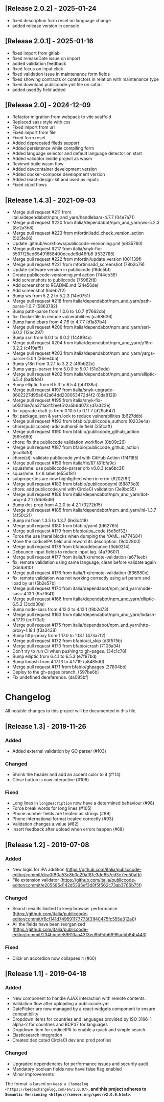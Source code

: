 ## [Release 2.0.2] - 2025-01-24

- fixed description form reset on language change
- added release version in console

## [Release 2.0.1] - 2025-01-16

- fixed import from gitlab
- fixed releaseDate issue on import
- added validation feedback
- fixed focus on input click
- fixed validation issue in maintenance form fields
- fixed showing contracts or contractors in relation with maintenance type
- fixed download publiccode.yml file on safari
- added usedBy field added

## [Release 2.0] - 2024-12-09

- Refactor migration from webpack to vite scaffold
- Replaced sass style with css
- Fixed import from url
- Fixed import from file
- Fixed form reset
- Added deprecated fileds support
- Added persistence while compiling form
- Added language selector and default language detector on start
- Added validator inside project as wasm
- Reviewd build wasm flow
- Added devcontainer development version
- Added docker-compose development version
- Added react-design-kit and used as inputs
- Fixed ci/cd flows

## [Release 1.4.3] - 2021-09-03

- Merge pull request #211 from italia/dependabot/npm_and_yarn/handlebars-4.7.7 (04e7a71)
- Merge pull request #220 from italia/dependabot/npm_and_yarn/ws-5.2.3 (8e2a3b8)
- Merge pull request #223 from mfortini/add_check_version_action (505fe06)
- Update .github/workflows/publiccode-versioning.yml (e835760)
- Merge pull request #217 from italia/snyk-fix-5597f25ed65491658400deedd6d46fb8 (f532788)
- Merge pull request #222 from mfortini/update_version (001139f)
- Merge pull request #221 from mfortini/add_screenshot (78b2b79)
- Update software version in publiccode (f6dc5bf)
- Create publiccode-versioning.yml action (744cb39)
- Add screenshots to publiccode (75962f8)
- Add screenshot to README.md (24e56de)
- Add screenshot (6deb7f2)
- Bump ws from 5.2.2 to 5.2.3 (14e0751)
- Merge pull request #218 from italia/dependabot/npm_and_yarn/path-parse-1.0.7 (5863782)
- Bump path-parse from 1.0.6 to 1.0.7 (f7662cb)
- fix: Dockerfile to reduce vulnerabilities (ca68636)
- Bump handlebars from 4.7.6 to 4.7.7 (d1a87b4)
- Merge pull request #206 from italia/dependabot/npm_and_yarn/ssri-6.0.2 (12ec297)
- Bump ssri from 6.0.1 to 6.0.2 (144894c)
- Merge pull request #204 from italia/dependabot/npm_and_yarn/y18n-3.2.2 (c419af5)
- Merge pull request #203 from italia/dependabot/npm_and_yarn/yargs-parser-5.0.1 (36ee4ba)
- Bump y18n from 3.2.1 to 3.2.2 (49bb22c)
- Bump yargs-parser from 5.0.0 to 5.0.1 (51e3ede)
- Merge pull request #202 from italia/dependabot/npm_and_yarn/elliptic-6.5.4 (ba19fd4)
- Bump elliptic from 6.5.3 to 6.5.4 (bbf138a)
- Merge pull request #197 from italia/snyk-upgrade-8602227d95a642a64dd208053472d4f2 (0da8129)
- Merge pull request #195 from italia/snyk-fix-b0501de7ca371a31f2eef512a5b6d073 (d7a322e)
- fix: upgrade draft-js from 0.10.5 to 0.11.7 (d29a647)
- fix: package.json & yarn.lock to reduce vulnerabilities (b627ddb)
- Merge pull request #193 from bfabio/publiccode_authors (0203e4a)
- chore(publiccode): add authorsFile field (25fcaff)
- Merge pull request #190 from bfabio/publiccode_github_action (56fc689)
- chore: fix the publiccode validation workflow (0b09c26)
- Merge pull request #187 from bfabio/publiccode_github_action (ecc6d1d)
- chore(ci): validate publiccode.yml with GitHub Action (1f4f185)
- Merge pull request #159 from italia/fix/87 (81bfa9c)
- squashme: use publiccode-parser orb v0.0.3 (ca6bc31)
- squashme: fix & label (e55d181)
- subproperties are now highligthed when in error (6202f8f)
- Merge pull request #183 from bfabio/publiccodeyml (68873c8)
- chore: add publiccode.yml with CircleCI validation (3e9bc55)
- Merge pull request #186 from italia/dependabot/npm_and_yarn/dot-prop-4.2.1 (fdb95d9)
- Bump dot-prop from 4.2.0 to 4.2.1 (3272b15)
- Merge pull request #185 from italia/dependabot/npm_and_yarn/ini-1.3.7 (4f50c21)
- Bump ini from 1.3.5 to 1.3.7 (8e3c418)
- Merge pull request #180 from bfabio/yaml (fd62765)
- Merge pull request #179 from bfabio/ipa_code (5d5df32)
- Force the use literal blocks when dumping the YAML. (e774684)
- Move the codiceIPA field and reword its description. (9d02800)
- Merge pull request #178 from bfabio/debounce (3db0214)
- Debounce input fields to reduce input lag. (4a79607)
- Merge pull request #177 from italia/fix/remote-validation (a671eeb)
- fix: remote validation using same language, clean before validate again (350b810)
- Merge pull request #176 from italia/fix/remote-validation (836980e)
- fix: remote validation was not working correctly using url param and load by url (5b2e57b)
- Merge pull request #174 from italia/dependabot/npm_and_yarn/node-sass-4.13.1 (9b7f641)
- Merge pull request #166 from italia/dependabot/npm_and_yarn/elliptic-6.5.3 (3cdd30a)
- Bump node-sass from 4.12.0 to 4.13.1 (f8b2d73)
- Merge pull request #163 from italia/dependabot/npm_and_yarn/lodash-4.17.19 (cdf73a1)
- Merge pull request #175 from italia/dependabot/npm_and_yarn/http-proxy-1.18.1 (f3a3438)
- Bump http-proxy from 1.17.0 to 1.18.1 (473a7f2)
- Merge pull request #172 from bfabio/ci_skip (d3f575b)
- Merge pull request #170 from bfabio/crash (7108a04)
- Don't try to run CI when pushing to gh-pages. (34c1c78)
- Bump elliptic from 6.4.1 to 6.5.3 (e7f87bd)
- Bump lodash from 4.17.13 to 4.17.19 (a8485d0)
- Merge pull request #171 from bfabio/ghpages (37804bb)
- Deploy to the gh-pages branch. (597be6b)
- Fix undefined dereference. (da095bf)

# Changelog

All notable changes to this project will be documented in this file.

## [Release 1.3] - 2019-11-26

### Added

- Added external validation by GO parser (#103)

### Changed

- Shrink the header and add an accent color to it (#114)
- Close button is now interactive (#106)

### Fixed

- Long lines in `longDescription` now have a determined behaviour (#98)
- Force break words for long lines (#105)
- Phone number fields are treated as strings (#89)
- Phone international format treated correctly (#93)
- Validation changes a value (#82)
- Insert feedback after upload when errors happen (#68)

## [Release 1.2] - 2019-07-08

### Added

- New logic for iPA addition (https://github.com/italia/publiccode-editor/commit/dca0f80a53c8b0a29af81e3dd657ed3e7ec50afb)
- File extension validator (https://github.com/italia/publiccode-editor/commit/e205585d142d5395ef3d8f5f562c73ab3766b75f)

### Changed

- Search results limited to keep browser performance (https://github.com/italia/publiccode-editor/commit/f6cf141d749591177773f31f40475fc555e312a0)
- All the fields have been reorganized (https://github.com/italia/publiccode-editor/commit/234bbcde89613aa43f3ed9b9db6999adbb84b443)

### Fixed

- Click on accordion now collapses it (#60)

## [Release 1.1] - 2019-04-18

### Added

- New component to handle AJAX interaction with remote contents.
- Validation flow after uploading a publiccode.yml
- DatePicker are now managed by a react-widgets component to ensure
  compatibility
- Dropdown items for countries and languages provided by ISO 3166-1 alpha-2
  for countries and BCP47 for languages
- Dropdown item for codiceIPA to enable a quick and simple search
- Elasticsearch integration
- Created dedicated CircleCI dev and prod profiles

### Changed

- Upgraded dependencies for performance issues and security audit
- Mandatory boolean fields now have false flag enabled
- Minor improvements

The format is based on `Keep a
Changelog <https://keepachangelog.com/en/1.0.0/>`**, and this project
adheres to `Semantic
Versioning <https://semver.org/spec/v2.0.0.html>`**.
